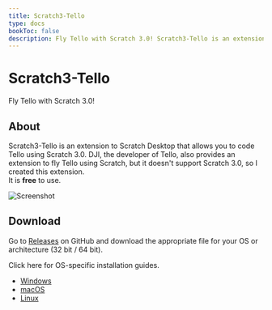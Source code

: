 ```yaml
---
title: Scratch3-Tello
type: docs
bookToc: false
description: Fly Tello with Scratch 3.0! Scratch3-Tello is an extension to Scratch Desktop that allows you to code Tello using Scratch 3.0.
---
```


# Scratch3-Tello

Fly Tello with Scratch 3.0!

## About

Scratch3-Tello is an extension to Scratch Desktop that allows you to code Tello using Scratch 3.0.
DJI, the developer of Tello, also provides an extension to fly Tello using Scratch, but it doesn't support Scratch 3.0, so I created this extension.  
It is **free** to use.

![Screenshot](/images/intro_en.png)

## Download
Go to [Releases](https://github.com/kebhr/scratch3-tello/releases) on GitHub and download the appropriate file for your OS or architecture (32 bit / 64 bit).

Click here for OS-specific installation guides.
- [Windows](docs/getting-started/windows)
- [macOS](docs/getting-started/macos)
- [Linux](docs/getting-started/linux)
